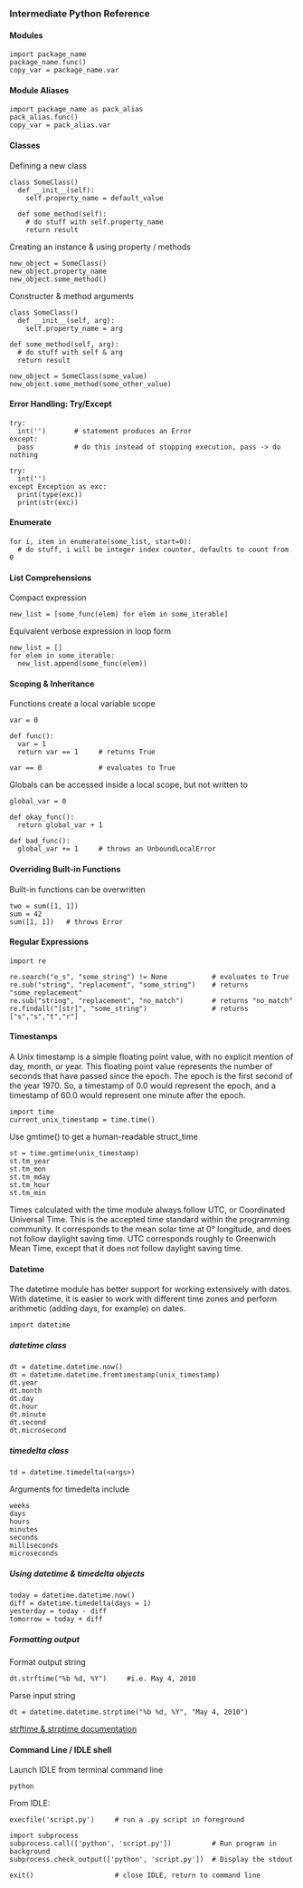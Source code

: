 ### Intermediate Python Reference

#### Modules
    import package_name
    package_name.func()
    copy_var = package_name.var

#### Module Aliases
    import package_name as pack_alias
    pack_alias.func()
    copy_var = pack_alias.var

#### Classes
Defining a new class

    class SomeClass()
      def __init__(self):
        self.property_name = default_value

      def some_method(self):
        # do stuff with self.property_name
        return result

Creating an instance & using property / methods

    new_object = SomeClass()
    new_object.property_name
    new_object.some_method()

Constructer & method arguments

    class SomeClass()
      def __init__(self, arg):
        self.property_name = arg

    def some_method(self, arg):
      # do stuff with self & arg
      return result

    new_object = SomeClass(some_value)
    new_object.some_method(some_other_value)

#### Error Handling: Try/Except
    try:
      int('')       # statement produces an Error
    except:
      pass          # do this instead of stopping execution, pass -> do nothing

    try:
      int('')
    except Exception as exc:
      print(type(exc))
      print(str(exc))

#### Enumerate
    for i, item in enumerate(some_list, start=0):
      # do stuff, i will be integer index counter, defaults to count from 0

#### List Comprehensions
Compact expression

    new_list = [some_func(elem) for elem in some_iterable]

Equivalent verbose expression in loop form

    new_list = []
    for elem in some_iterable:
      new_list.append(some_func(elem))

#### Scoping & Inheritance
Functions create a local variable scope

    var = 0

    def func():
      var = 1
      return var == 1     # returns True

    var == 0              # evaluates to True

Globals can be accessed inside a local scope, but not written to

    global_var = 0

    def okay_func():
      return global_var + 1

    def bad_func():
      global_var += 1     # throws an UnboundLocalError

#### Overriding Built-in Functions
Built-in functions can be overwritten

    two = sum([1, 1])
    sum = 42
    sum([1, 1])   # throws Error

#### Regular Expressions
    import re

    re.search("e_s", "some_string") != None           # evaluates to True
    re.sub("string", "replacement", "some_string")    # returns "some_replacement"
    re.sub("string", "replacement", "no_match")       # returns "no_match"
    re.findall("[str]", "some_string")                # returns ["s","s","t","r"]

#### Timestamps
A Unix timestamp is a simple floating point value, with no explicit mention of day, month, or year. This floating point value represents the number of seconds that have passed since the epoch. The epoch is the first second of the year 1970. So, a timestamp of 0.0 would represent the epoch, and a timestamp of 60.0 would represent one minute after the epoch.

    import time
    current_unix_timestamp = time.time()

Use gmtime() to get a human-readable struct_time

    st = time.gmtime(unix_timestamp)
    st.tm_year
    st.tm_mon
    st.tm_mday
    st.tm_hour
    st.tm_min

Times calculated with the time module always follow UTC, or Coordinated Universal Time. This is the accepted time standard within the programming community. It corresponds to the mean solar time at 0° longitude, and does not follow daylight saving time. UTC corresponds roughly to Greenwich Mean Time, except that it does not follow daylight saving time.

#### Datetime
The datetime module has better support for working extensively with dates. With datetime, it is easier to work with different time zones and perform arithmetic (adding days, for example) on dates.

    import datetime
##### datetime class

    dt = datetime.datetime.now()
    dt = datetime.datetime.fromtimestamp(unix_timestamp)
    dt.year
    dt.month
    dt.day
    dt.hour
    dt.minute
    dt.second
    dt.microsecond
##### timedelta class

    td = datetime.timedelta(<args>)
Arguments for timedelta include

    weeks
    days
    hours
    minutes
    seconds
    milliseconds
    microseconds
##### Using datetime & timedelta objects

    today = datetime.datetime.now()
    diff = datetime.timedelta(days = 1)
    yesterday = today - diff
    tomorrow = today + diff
##### Formatting output
Format output string

    dt.strftime("%b %d, %Y")     #i.e. May 4, 2010
Parse input string

    dt = datetime.datetime.strptime("%b %d, %Y", "May 4, 2010")
[strftime & strptime documentation](https://docs.python.org/3/library/datetime.html#strftime-and-strptime-behavior)

#### Command Line / IDLE shell
Launch IDLE from terminal command line

    python

From IDLE:

    execfile('script.py')     # run a .py script in foreground

    import subprocess
    subprocess.call(['python', 'script.py'])          # Run program in background
    subprocess.check_output(['python', 'script.py'])  # Display the stdout

    exit()                    # close IDLE, return to command line
